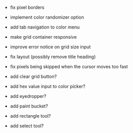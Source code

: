 - fix pixel borders
- implement color randomizer option
- add tab navigation to color menu
- make grid container responsive
- improve error notice on grid size input
- fix layout (possibly remove title heading)
- fix pixels being skipped when the cursor moves too fast

- add clear grid button?
- add hex value input to color picker?
- add eyedropper?
- add paint bucket?
- add rectangle tool?
- add select tool?
